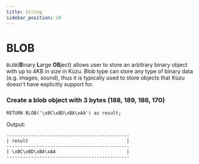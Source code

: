 ```yaml
---
title: String
sidebar_position: 10
---
```


# BLOB

`BLOB`(<strong>B</strong>inary <strong>L</strong>arge <strong>OB</strong>ject) allows user to store an arbitrary binary object with up to 4KB in size in Kùzu. Blob type can store any type of binary data (e.g. images, sound), thus it is typically used to store objects that Kùzu doesn't have explicitly support for.  

### Create a blob object with 3 bytes (188, 189, 186, 170)
```
RETURN BLOB('\xBC\xBD\xBA\xAA') as result;
```
Output:
```
---------------------------------------------
| result                                    |
---------------------------------------------
| \xBC\xBD\xBA\xAA                          |
---------------------------------------------
```
